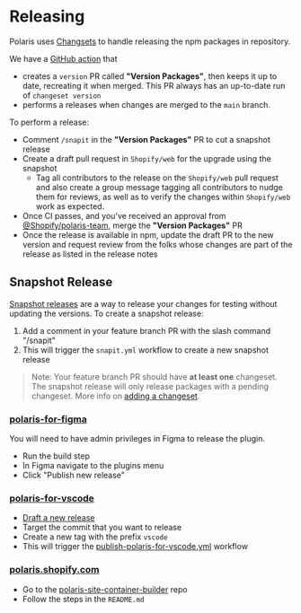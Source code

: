 # Releasing

Polaris uses [Changsets](https://github.com/changesets/changesets) to handle releasing the npm packages in repository.

We have a [GitHub action](https://github.com/changesets/action) that

- creates a `version` PR called **"Version Packages"**, then keeps it up to date, recreating it when merged. This PR always has an up-to-date run of `changeset version`
- performs a releases when changes are merged to the `main` branch.

To perform a release:

- Comment `/snapit` in the **"Version Packages"** PR to cut a snapshot release
- Create a draft pull request in `Shopify/web` for the upgrade using the snapshot
  - Tag all contributors to the release on the `Shopify/web` pull request and also create a group message tagging all contributors to nudge them for reviews, as well as to verify the changes within `Shopify/web` work as expected.
- Once CI passes, and you've received an approval from [@Shopify/polaris-team](https://github.com/orgs/Shopify/teams/polaris-team), merge the **"Version Packages"** PR
- Once the release is available in npm, update the draft PR to the new version and request review from the folks whose changes are part of the release as listed in the release notes

## Snapshot Release

[Snapshot releases](https://github.com/changesets/changesets/blob/main/docs/snapshot-releases.md) are a way to release your changes for testing without updating the versions. To create a snapshot release:

1. Add a comment in your feature branch PR with the slash command "/snapit"
2. This will trigger the `snapit.yml` workflow to create a new snapshot release

> Note: Your feature branch PR should have **at least one** changeset. The snapshot release will only release packages with a pending changeset. More info on [adding a changeset](https://github.com/Shopify/polaris/blob/.github/CONTRIBUTING.md#adding-a-changeset).

### [polaris-for-figma](/polaris-for-figma)

You will need to have admin privileges in Figma to release the plugin.

- Run the build step
- In Figma navigate to the plugins menu
- Click "Publish new release"

### [polaris-for-vscode](/polaris-for-vscode)

- [Draft a new release](https://github.com/Shopify/polaris/releases)
- Target the commit that you want to release
- Create a new tag with the prefix `vscode`
- This will trigger the [publish-polaris-for-vscode.yml](https://github.com/Shopify/polaris/blob/main/.github/workflows/publish-polaris-for-vscode.yml) workflow

### [polaris.shopify.com](/polaris.shopify.com)

- Go to the [polaris-site-container-builder](https://github.com/Shopify/polaris-site-container-builder) repo
- Follow the steps in the `README.md`
